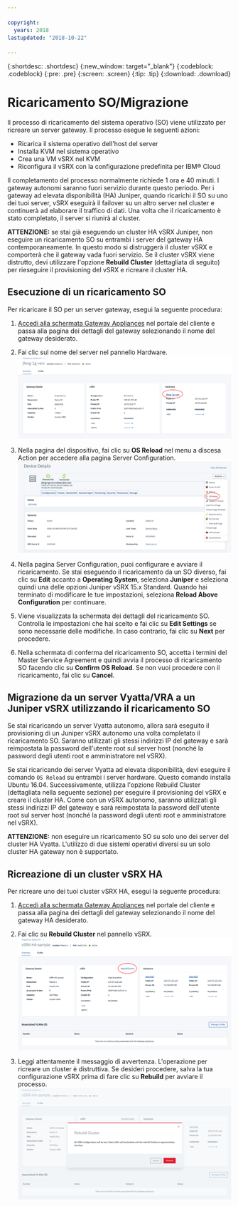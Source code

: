 ```yaml
---

copyright:
  years: 2018
lastupdated: "2018-10-22"

---
```


{:shortdesc: .shortdesc}
{:new_window: target="_blank"}
{:codeblock: .codeblock}
{:pre: .pre}
{:screen: .screen}
{:tip: .tip}
{:download: .download}

# Ricaricamento SO/Migrazione
Il processo di ricaricamento del sistema operativo (SO) viene utilizzato per ricreare un server gateway. Il processo esegue le seguenti azioni:

* Ricarica il sistema operativo dell'host del server
* Installa KVM nel sistema operativo
* Crea una VM vSRX nel KVM
* Riconfigura il vSRX con la configurazione predefinita per IBM® Cloud

Il completamento del processo normalmente richiede 1 ora e 40 minuti. I gateway autonomi saranno fuori servizio durante questo periodo. Per i gateway ad elevata disponibilità (HA) Juniper, quando ricarichi il SO su uno dei tuoi server, vSRX eseguirà il failover su un altro server nel cluster e continuerà ad elaborare il traffico di dati. Una volta che il ricaricamento è stato completato, il server si riunirà al cluster.

**ATTENZIONE:** se stai già eseguendo un cluster HA vSRX Juniper, non eseguire un ricaricamento SO su entrambi i server del gateway HA contemporaneamente. In questo modo si distruggerà il cluster vSRX e comporterà che il gateway vada fuori servizio. Se il cluster vSRX viene distrutto, devi utilizzare l'opzione **Rebuild Cluster** (dettagliata di seguito) per rieseguire il provisioning del vSRX e ricreare il cluster HA.

## Esecuzione di un ricaricamento SO
Per ricaricare il SO per un server gateway, esegui la seguente procedura:

1. [Accedi alla schermata Gateway Appliances](access-gateway-appliances.html) nel portale del cliente e passa alla pagina dei dettagli del gateway selezionando il nome del gateway desiderato.

2. Fai clic sul nome del server nel pannello Hardware.
![Server Hardware](images/os_hardware.png)

3. Nella pagina del dispositivo, fai clic su **OS Reload** nel menu a discesa Action per accedere alla pagina Server Configuration.
![Dettagli dispositivo](images/os_device_page.png)

4. Nella pagina Server Configuration, puoi configurare e avviare il ricaricamento. Se stai eseguendo il ricaricamento da un SO diverso, fai clic su **Edit** accanto a **Operating System**, seleziona **Juniper** e seleziona quindi una delle opzioni Juniper vSRX 15.x Standard. Quando hai terminato di modificare le tue impostazioni, seleziona **Reload Above Configuration** per continuare.

5. Viene visualizzata la schermata dei dettagli del ricaricamento SO. Controlla le impostazioni che hai scelto e fai clic su **Edit Settings** se sono necessarie delle modifiche. In caso contrario, fai clic su **Next** per procedere.

6. Nella schermata di conferma del ricaricamento SO, accetta i termini del Master Service Agreement e quindi avvia il processo di ricaricamento SO facendo clic su **Confirm OS Reload**. Se non vuoi procedere con il ricaricamento, fai clic su **Cancel**.

## Migrazione da un server Vyatta/VRA a un Juniper vSRX utilizzando il ricaricamento SO
Se stai ricaricando un server Vyatta autonomo, allora sarà eseguito il provisioning di un Juniper vSRX autonomo una volta completato il ricaricamento SO. Saranno utilizzati gli stessi indirizzi IP del gateway e sarà reimpostata la password dell'utente root sul server host (nonché la password degli utenti root e amministratore nel vSRX).

Se stai ricaricando dei server Vyatta ad elevata disponibilità, devi eseguire il comando `OS Reload` su entrambi i server hardware. Questo comando installa Ubuntu 16.04. Successivamente, utilizza l'opzione Rebuild Cluster (dettagliata nella seguente sezione) per eseguire il provisioning del vSRX e creare il cluster HA. Come con un vSRX autonomo, saranno utilizzati gli stessi indirizzi IP del gateway e sarà reimpostata la password dell'utente root sul server host (nonché la password degli utenti root e amministratore nel vSRX).

**ATTENZIONE:** non eseguire un ricaricamento SO su solo uno dei server del cluster HA Vyatta. L'utilizzo di due sistemi operativi diversi su un solo cluster HA gateway non è supportato.

## Ricreazione di un cluster vSRX HA
Per ricreare uno dei tuoi cluster vSRX HA, esegui la seguente procedura:

1. [Accedi alla schermata Gateway Appliances](access-gateway-appliances.html) nel portale del cliente e passa alla pagina dei dettagli del gateway selezionando il nome del gateway HA desiderato.

2. Fai clic su **Rebuild Cluster** nel pannello vSRX.
![Ricrea cluster](images/rebuild_cluster.png)

3. Leggi attentamente il messaggio di avvertenza. L'operazione per ricreare un cluster è distruttiva. Se desideri procedere, salva la tua configurazione vSRX prima di fare clic su **Rebuild** per avviare il processo.
![Conferma ricreazione cluster](images/rebuild_cluster_confirm.png)
